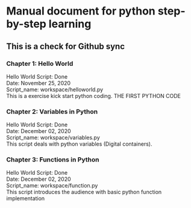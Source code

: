 
# Manual document for python step-by-step learning

## This is a check for Github sync

### Chapter 1: Hello World
Hello World Script: Done \
Date: November 25, 2020 \
Script_name: workspace/helloworld.py \
This is a exercise kick start python coding. THE FIRST PYTHON CODE

### Chapter 2: Variables in Python
Hello World Script: Done \
Date: December 02, 2020 \
Script_name: workspace/variables.py \
This script deals with python variables (Digital containers).

### Chapter 3: Functions in Python
Hello World Script: Done \
Date: December 02, 2020 \
Script_name: workspace/function.py \
This script introduces the audience with basic python function implementation